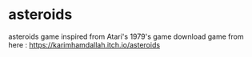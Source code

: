 # asteroids
asteroids game inspired from Atari's 1979's game
download game from here : https://karimhamdallah.itch.io/asteroids
